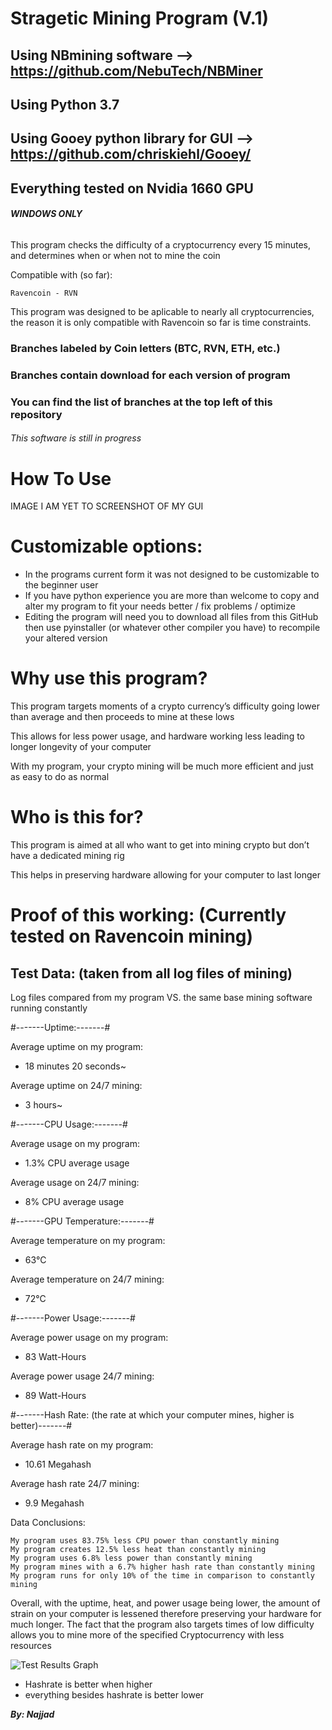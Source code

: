 # Stragetic Mining Program (V.1)

## Using NBmining software --> https://github.com/NebuTech/NBMiner
## Using Python 3.7
## Using Gooey python library for GUI --> https://github.com/chriskiehl/Gooey/
## Everything tested on Nvidia 1660 GPU


###### **WINDOWS ONLY**

This program checks the difficulty of a cryptocurrency every 15 minutes, and determines when or when not to mine the coin



Compatible with (so far):

```
Ravencoin - RVN
```

This program was designed to be aplicable to nearly all cryptocurrencies, the reason it is only compatible with Ravencoin so far is time constraints.

### Branches labeled by Coin letters (BTC, RVN, ETH, etc.)
### Branches contain download for each version of program
### You can find the list of branches at the top left of this repository

###### This software is still in progress


# How To Use

IMAGE I AM YET TO SCREENSHOT OF MY GUI

# Customizable options:

* In the programs current form it was not designed to be customizable to the beginner user
* If you have python experience you are more than welcome to copy and alter my program to fit your needs better / fix problems / optimize
* Editing the program will need you to download all files from this GitHub then use pyinstaller (or whatever other compiler you have) to recompile your altered version


# Why use this program?

This program targets moments of a crypto currency’s difficulty going lower than average and then proceeds to mine at these lows

This allows for less power usage, and hardware working less leading to longer longevity of your computer

With my program, your crypto mining will be much more efficient and just as easy to do as normal

# Who is this for?

This program is aimed at all who want to get into mining crypto but don’t have a dedicated mining rig

This helps in preserving hardware allowing for your computer to last longer

# Proof of this working: (Currently tested on Ravencoin mining)


## Test Data: (taken from all log files of mining) 
Log files compared from my program VS. the same base mining software running constantly

#-------Uptime:-------#

Average uptime on my program:
* 18 minutes 20 seconds~

Average uptime on 24/7 mining: 
* 3 hours~

#-------CPU Usage:-------#

Average usage on my program:
* 1.3% CPU average usage

Average usage on 24/7 mining:
* 8% CPU average usage

#-------GPU Temperature:-------#

Average temperature on my program:
* 63°C

Average temperature on 24/7 mining:
* 72°C

#-------Power Usage:-------#

Average power usage on my program:
* 83 Watt-Hours

Average power usage 24/7 mining:
* 89 Watt-Hours 

#-------Hash Rate: (the rate at which your computer mines, higher is better)-------#

Average hash rate on my program:
* 10.61 Megahash

Average hash rate 24/7 mining:
* 9.9 Megahash

Data Conclusions:
```
My program uses 83.75% less CPU power than constantly mining
My program creates 12.5% less heat than constantly mining
My program uses 6.8% less power than constantly mining
My program mines with a 6.7% higher hash rate than constantly mining
My program runs for only 10% of the time in comparison to constantly mining
```
Overall, with the uptime, heat, and power usage being lower, the amount of strain on your computer is lessened therefore preserving your hardware for much longer. The fact that the program also targets times of low difficulty allows you to mine more of the specified Cryptocurrency with less resources

![Test Results Graph](https://user-images.githubusercontent.com/80614053/172891095-08abb8f1-8c45-4189-854d-b83bd382cad1.png)
* Hashrate is better when higher
* everything besides hashrate is better lower


***By: Najjad***
